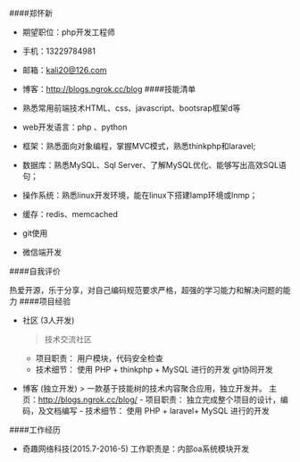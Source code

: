 ####郑怀新
- 期望职位：php开发工程师
- 手机：13229784981
- 邮箱：kali20@126.com
- 博客：http://blogs.ngrok.cc/blog
####技能清单

- 熟悉常用前端技术HTML、css、javascript、bootsrap框架d等
- web开发语言：php 、python
-  框架：熟悉面向对象编程，掌握MVC模式，熟悉thinkphp和laravel;
-  数据库：熟悉MySQL、Sql Server、了解MySQL优化、能够写出高效SQL语句；
-  操作系统：熟悉linux开发环境，能在linux下搭建lamp环境或lnmp；
-  缓存：redis、memcached
-  git使用
-  微信端开发

####自我评价

热爱开源，乐于分享，对自己编码规范要求严格，超强的学习能力和解决问题的能力
####项目经验
- 社区  (3人开发)
	> 技术交流社区
	- 项目职责：
			 用户模块，代码安全检查
	- 技术细节：
			 使用 PHP + thinkphp + MySQL 进行的开发 
			 git协同开发
			 
- 博客  (独立开发)
	  > 一款基于技能树的技术内容聚合应用，独立开发并。
	  主页：http://blogs.ngrok.cc/blog/
	  - 项目职责：
			  独立完成整个项目的设计，编码，及文档编写
	  - 技术细节：
	   使用 PHP + laravel+ MySQL 进行的开发

####工作经历
- 奇趣网络科技(2015.7-2016-5)
		工作职责是：内部oa系统模块开发
